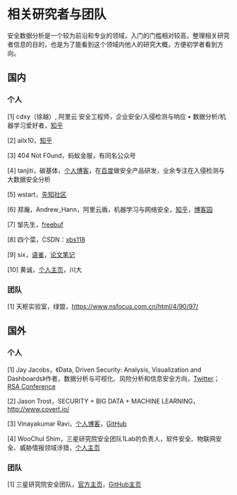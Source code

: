 # 相关研究者与团队

安全数据分析是一个较为前沿和专业的领域，入门的门槛相对较高，整理相关研究者信息的目的，也是为了能看到这个领域内他人的研究大概，方便初学者看到方向。



## 国内

### 个人

\[1] cdxy（徐越）, 阿里云 安全工程师，企业安全/入侵检测与响应 • 数据分析/机器学习爱好者，[知乎](https://www.zhihu.com/people/xu-le-zhen-13)

\[2] ailx10，[知乎](https://www.zhihu.com/people/ailx10/columns)

\[3] 404 Not F0und，蚂蚁金服，有同名公众号

\[4] tanjiti，碳基体，[个人博客](https://tanjiti.github.io/about/)，在[百度](https://www.baidu.com/)做安全产品研发，业余专注在入侵检测与大数据安全分析

\[5] wstart，[先知社区](https://xz.aliyun.com/u/395)

\[6] 郑瀚，Andrew_Hann，阿里云盾，机器学习与网络安全，[知乎](https://www.zhihu.com/people/ai-shai-tai-yang-de-feng-51/posts)，[博客园](https://www.cnblogs.com/LittleHann/)

\[7] 邹先生，[freebuf](https://www.freebuf.com/author/%E9%82%B9%E5%85%88%E7%94%9F007)

\[8] 四个菜，CSDN：[xbs118](https://blog.csdn.net/qq_38262728)

\[9] six，[语雀](https://www.yuque.com/u447199)，[论文笔记](https://www.yuque.com/u447199/fnixs3)

\[10] 黄诚，[个人主页](https://chenghuang.org/)，川大

### 团队

\[1] 天枢实验室，绿盟，https://www.nsfocus.com.cn/html/4/90/97/



## 国外

### 个人

[1] Jay Jacobs，《Data, Driven Security: Analysis, Visualization and Dashboards》作者，数据分析与可视化、风险分析和信息安全方向，[Twitter](https://twitter.com/jayjacobs)； [RSA Conference](https://www.rsaconference.com/experts/jay-jacobs#content-tab-contributions)

\[2] Jason Trost，SECURITY + BIG DATA + MACHINE LEARNING，http://www.covert.io/

\[3] Vinayakumar Ravi，[个人博客](https://vinayakumarr.github.io/)，[GitHub](https://github.com/vinayakumarr)

\[4] WooChul Shim，三星研究院安全团队1Lab的负责人，软件安全、物联网安全、威胁情报领域涉猎，[个人主页](https://wcshim40.github.io/cv/)

### 团队

\[1] 三星研究院安全团队，[官方主页](https://research.samsung.com/security)，[GitHub主页](https://research.samsung.com/security)